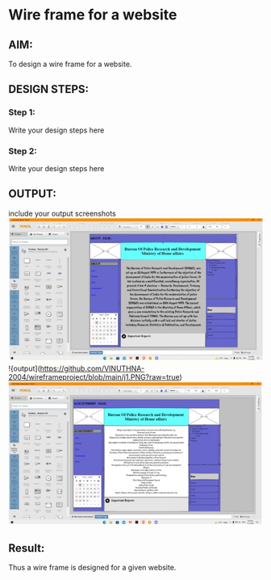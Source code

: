 # Wire frame for a website

## AIM:
To design a wire frame for a website.

## DESIGN STEPS:

### Step 1:
Write your design steps here 

### Step 2:
Write your design steps here

## OUTPUT:
include your output screenshots
![output](https://github.com/VINUTHNA-2004/wireframeproject/blob/main/Z1.PNG?raw=output)
!{output](https://github.com/VINUTHNA-2004/wireframeproject/blob/main/j1.PNG?raw=true)
![output](https://github.com/VINUTHNA-2004/wireframeproject/blob/main/Z3.PNG?raw=true)


## Result:
Thus a wire frame is designed for a given website.
